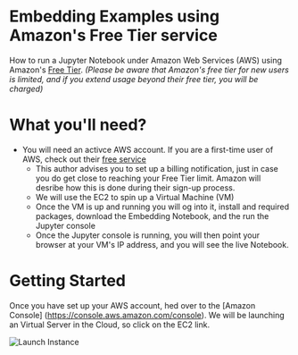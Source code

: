 # Embedding Examples using Amazon's Free Tier service
How to run a Jupyter Notebook under Amazon Web Services (AWS) using Amazon's [Free Tier](http://aws.amazon.com/free/). 
*(Please be aware that Amazon's free tier for new users is limited, and if you extend usage beyond their free tier, you will be charged)*

# What you'll need?
- You will need an activce AWS account. If you are a first-time user of AWS, check out their [free service](http://aws.amazon.com/free/)
  - This author advises you to set up a billing notification, just in case you do get close to reaching your Free Tier limit. Amazon will desribe how this is done during their sign-up process.
  - We will use the EC2 to spin up a Virtual Machine (VM)
  - Once the VM is up and running you will og into it, install and required packages, download the Embedding Notebook, and the run the Jupyter console
  - Once the Jupyter console is running, you will then point your browser at your VM's IP address, and you will see the live Notebook.
# Getting Started
Once you have set up your AWS account, hed over to the [Amazon Console] (https://console.aws.amazon.com/console). We will be launching an Virtual Server in the Cloud, so click on the EC2 link. 

![Launch Instance](https://raw.githubusercontent.com/sglim2/run_jupyter_under_aws/master/Launch_Instance.png)


